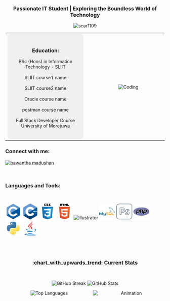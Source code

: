 
<h3 align="center">Passionate IT Student | Exploring the Boundless World of Technology</h3>
<p align="center"> <img src="https://komarev.com/ghpvc/?username=scar1109&label=Profile%20views&color=0e75b6&style=flat" alt="scar1109" /> </p>

<table align="center">
<tr border="none">
<td width="50%" align="left">


 <div style="width: 200px; padding: 20px; background-color: #f0f0f0; border-radius: 10px; margin-right: 20px;">
    <h3 align="center">Education:</h3>
    <p align="center"> 
      BSc (Hons) in Information Technology - SLIIT<br><br>
     SLIIT course1 name<br><br>
     SLIIT course2 name<br><br>
     Oracle course name<br><br>
     postman course name<br><br>
     Full Stack Developer Course<br>
     University of Moratuwa
    </p>
  </div>
</div>
</td>
<td width="50%" align="center">

  <img align="center" alt="Coding" width="450" src="https://repository-images.githubusercontent.com/588181932/e36ec678-7984-4cdd-8e4c-a3932772ff8e">
 </td>
</tr>
</table>


<h3 align="left">Connect with me:</h3>
<p align="left">
<a href="https://fb.com/bawantha madushan" target="blank"><img align="center" src="https://raw.githubusercontent.com/rahuldkjain/github-profile-readme-generator/master/src/images/icons/Social/facebook.svg" alt="bawantha madushan" height="50" width="50" /></a>
</p>
<br>

<h3 align="left">Languages and Tools:</h3><br>
<p align="left"> 
<img src="https://raw.githubusercontent.com/devicons/devicon/master/icons/c/c-original.svg" alt="c" width="50" height="50"/> </a>
<img src="https://raw.githubusercontent.com/devicons/devicon/master/icons/cplusplus/cplusplus-original.svg" alt="cplusplus" width="50" height="50"/> </a>
<img src="https://raw.githubusercontent.com/devicons/devicon/master/icons/css3/css3-original-wordmark.svg" alt="css3" width="50" height="50"/> </a>
<img src="https://raw.githubusercontent.com/devicons/devicon/master/icons/html5/html5-original-wordmark.svg" alt="html5" width="50" height="50"/> </a>
<img src="https://www.vectorlogo.zone/logos/adobe_illustrator/adobe_illustrator-icon.svg" alt="illustrator" width="50" height="50"/> </a>
<img src="https://raw.githubusercontent.com/devicons/devicon/master/icons/mysql/mysql-original-wordmark.svg" alt="mysql" width="50" height="50"/> </a>
<img src="https://raw.githubusercontent.com/devicons/devicon/master/icons/photoshop/photoshop-line.svg" alt="photoshop" width="50" height="50"/> </a>
<img src="https://raw.githubusercontent.com/devicons/devicon/master/icons/php/php-original.svg" alt="php" width="50" height="50"/> </a>
<img src="https://raw.githubusercontent.com/devicons/devicon/master/icons/python/python-original.svg" alt="python" width="50" height="50"/> </a>
<img src="https://raw.githubusercontent.com/devicons/devicon/master/icons/java/java-original.svg" alt="java" width="50" height="50"/> </a></p>

<br><br>
<h3 align="center">:chart_with_upwards_trend: Current Stats</h3>
<br>
<p align="center">
  <img width="45%" src="https://github-readme-streak-stats.herokuapp.com/?user=BMadhushan18&theme=gotham&show_icons=true" alt="GitHub Streak"/>
  <img width="45%" src="https://github-readme-stats-ten-gilt.vercel.app/api?username=BMadhushan18&show_icons=true&theme=gotham" alt="GitHub Stats"/>
</p>

<p align="center">
  <img width="45%" src="https://github-readme-stats-ten-gilt.vercel.app/api/top-langs/?username=BMadhushan18&theme=gotham" alt="Top Languages"/>
  <img width="45%" align="right" src="https://github.com/Adam-pw/Adam-pw/blob/main/animation_500_kxa883sd.gif" alt="Animation"/>
</p>


